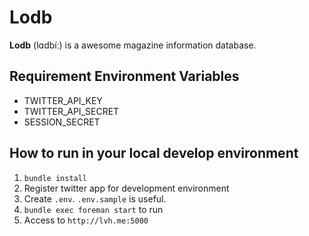 Lodb
====

**Lodb** (lɑdbíː) is a awesome magazine information database.

## Requirement Environment Variables

* TWITTER_API_KEY
* TWITTER_API_SECRET
* SESSION_SECRET

## How to run in your local develop environment

1. `bundle install`
2. Register twitter app for development environment
3. Create `.env`. `.env.sample` is useful.
4. `bundle exec foreman start` to run
5. Access to `http://lvh.me:5000`



